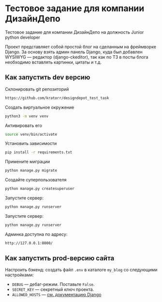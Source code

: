 # Тестовое задание для компании ДизайнДепо

Тестовое задание для компании ДизайнДепо на должность Junior python developer

Проект представляет собой простой блог на сделанным на фреймворке Django.
За основу взять админ панель Django, куда был добавлен WYSIWYG — редактор (django-ckeditor), так как по ТЗ в посты блога необходимо вставлять картинки, цитаты и т.д.


## Как запустить dev версию


Склонировать git репозиторий 

```bash
https://github.com/kratorr/designdepot_test_task
```

Создать виртуальное окружение

```bash
python3 -m venv venv
```
Активировать его
```bash
source venv/bin/activate
```
Установить зависимости
```bash
pip install -r requirements.txt
```
Примените миграции
```bash
python manage.py migrate
```

Создайте суперпользователя
```bash
python manage.py createsuperuser
```

Запустите сервер:

```bash
python manage.py runserver
```
Запустите сервер:

```bash
python manage.py runserver
```
Админка доступна по адресу:
```bash
http://127.0.0.1:8000/
```


## Как запустить prod-версию сайта



Настроить бэкенд: создать файл `.env` в каталоге `my_blog` со следующими настройками:

- `DEBUG` — дебаг-режим. Поставьте `False`.
- `SECRET_KEY` — секретный ключ проекта. 
- `ALLOWED_HOSTS` — [см. документацию Django](https://docs.djangoproject.com/en/3.1/ref/settings/#allowed-hosts)
